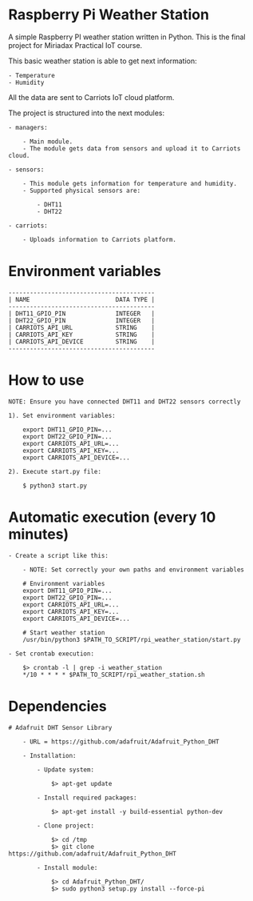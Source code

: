 # Raspberry Pi Weather Station
A simple Raspberry PI weather station written in Python. This is the final project for Miriadax Practical IoT course.

This basic weather station is able to get next information:

    - Temperature
    - Humidity
   
All the data are sent to Carriots IoT cloud platform.

The project is structured into the next modules:

    - managers:
    
        - Main module.
        - The module gets data from sensors and upload it to Carriots cloud.
        
    - sensors:
    
        - This module gets information for temperature and humidity.
        - Supported physical sensors are:
        
            - DHT11
            - DHT22
    
    - carriots:
    
        - Uploads information to Carriots platform.
        
# Environment variables

    -----------------------------------------
    | NAME                        DATA TYPE |
    -----------------------------------------
    | DHT11_GPIO_PIN              INTEGER   |
    | DHT22_GPIO_PIN              INTEGER   |
    | CARRIOTS_API_URL            STRING    |
    | CARRIOTS_API_KEY            STRING    |
    | CARRIOTS_API_DEVICE         STRING    |
    -----------------------------------------

# How to use

    NOTE: Ensure you have connected DHT11 and DHT22 sensors correctly
    
    1). Set environment variables:
   
        export DHT11_GPIO_PIN=...
        export DHT22_GPIO_PIN=...
        export CARRIOTS_API_URL=...
        export CARRIOTS_API_KEY=...
        export CARRIOTS_API_DEVICE=...
     
    2). Execute start.py file:
    
        $ python3 start.py
        
# Automatic execution (every 10 minutes)

    - Create a script like this:
    
        - NOTE: Set correctly your own paths and environment variables
    
        # Environment variables
        export DHT11_GPIO_PIN=...
        export DHT22_GPIO_PIN=...
        export CARRIOTS_API_URL=...
        export CARRIOTS_API_KEY=...
        export CARRIOTS_API_DEVICE=...
          
        # Start weather station
        /usr/bin/python3 $PATH_TO_SCRIPT/rpi_weather_station/start.py
            
    - Set crontab execution:
     
        $> crontab -l | grep -i weather_station
        */10 * * * * $PATH_TO_SCRIPT/rpi_weather_station.sh
   
# Dependencies

    # Adafruit DHT Sensor Library
    
        - URL = https://github.com/adafruit/Adafruit_Python_DHT
    
        - Installation:
        
            - Update system:
        
                $> apt-get update
                
            - Install required packages:
            
                $> apt-get install -y build-essential python-dev
            
            - Clone project:
            
                $> cd /tmp
                $> git clone https://github.com/adafruit/Adafruit_Python_DHT
                
            - Install module: 
            
                $> cd Adafruit_Python_DHT/
                $> sudo python3 setup.py install --force-pi
                

            